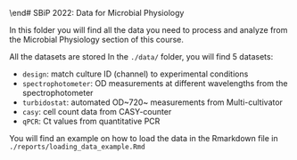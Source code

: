 

\end# SBiP 2022: Data for Microbial Physiology

In this folder you will find all the data you need to process and analyze from the Microbial Physiology section of this course.

All the datasets are stored In the `./data/` folder, you will find 5 datasets:

- `design`: match culture ID (channel) to experimental conditions
- `spectrophotometer`: OD measurements at different wavelengths from the spectrophotometer
- `turbidostat`: automated OD~720~ measurements from Multi-cultivator
- `casy`: cell count data from CASY-counter
- `qPCR`: Ct values from quantitative PCR

You will find an example on how to load the data in the Rmarkdown file in `./reports/loading_data_example.Rmd`
